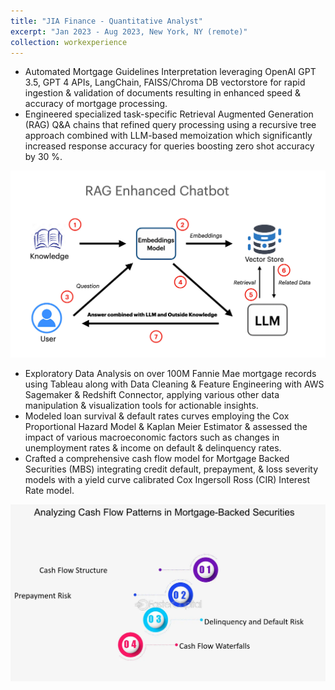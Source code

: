 ```yaml
---
title: "JIA Finance - Quantitative Analyst"
excerpt: "Jan 2023 - Aug 2023, New York, NY (remote)"
collection: workexperience
---
```


- Automated Mortgage Guidelines Interpretation leveraging OpenAI GPT 3.5, GPT 4 APIs, LangChain, FAISS/Chroma DB vectorstore for rapid ingestion
& validation of documents resulting in enhanced speed & accuracy of mortgage processing.
- Engineered specialized task-specific Retrieval Augmented Generation (RAG) Q&A chains that refined query processing using a recursive tree approach
combined with LLM-based memoization which significantly increased response accuracy for queries boosting zero shot accuracy by 30 %.

![Chatbot](/images/workexperience/RAGbot.png)

- Exploratory Data Analysis on over 100M Fannie Mae mortgage records using Tableau along with Data Cleaning & Feature Engineering with AWS
Sagemaker & Redshift Connector, applying various other data manipulation & visualization tools for actionable insights.
- Modeled loan survival & default rates curves employing the Cox Proportional Hazard Model & Kaplan Meier Estimator & assessed the impact of various
macroeconomic factors such as changes in unemployment rates & income on default & delinquency rates.
- Crafted a comprehensive cash flow model for Mortgage Backed Securities (MBS) integrating credit default, prepayment, & loss severity models with a
yield curve calibrated Cox Ingersoll Ross (CIR) Interest Rate model.

![MBS](/images/workexperience/MBS.png)
